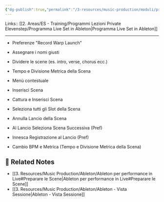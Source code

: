 ```yaml
---
{"dg-publish":true,"permalink":"/3-resources/music-production/moduli/preparare-le-scene-modulo/"}
---
```


Links:: [[2. Areas/ES - Training/Programmi Lezioni Private Elevenstep/Programma Live Set in Ableton\|Programma Live Set in Ableton]]

---
- Preferenze "Record Warp Launch" 
- Assegnare i nomi giusti
- Dividere le scene (es. intro, verse, chorus ecc.)
- Tempo e Divisione Metrica della Scena

- Menù contestuale
- Inserisci Scena
- Cattura e Inserisci Scena
- Seleziona tutti gli Slot della Scena
- Annulla Lancio della Scena
- Al Lancio Seleziona Scena Successiva (Pref) 
- Innesca Registrazione al Lancio (Pref) 
- Cambio BPM e Metrica (Tempo e Divisione Metrica della Scena)



## 🔗 Related Notes

- [[3. Resources/Music Production/Ableton/Ableton per performance in Live#Preparare le Scene\|Ableton per performance in Live#Preparare le Scene]]
- [[3. Resources/Music Production/Ableton/Ableton - Vista Sessione\|Ableton - Vista Sessione]]


